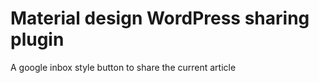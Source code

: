 # Material design WordPress sharing plugin

A google inbox style button to share the current article

